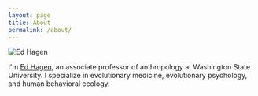 ```yaml
---
layout: page
title: About
permalink: /about/
---
```


![Ed Hagen](../images/ed_hagen.jpg)

I'm [Ed Hagen](http://anthro.vancouver.wsu.edu/faculty/hagen/), an associate professor of anthropology at Washington State University. I specialize in evolutionary medicine, evolutionary psychology, and human behavioral ecology.
